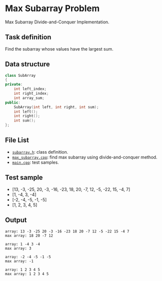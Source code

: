 # Max Subarray Problem

Max Subarray Divide-and-Conquer Implementation.

## Task definition

Find the subarray whose values have the largest sum.

## Data structure

```C++
class SubArray
{
private:
    int left_index;
    int right_index;
    int array_sum;
public:
    SubArray(int left, int right, int sum);
    int left();
    int right();
    int sum();
};
```

## File List

- [`subarray.h`](subarray.h): class definition.
- [`max_subarray.cpp`](max_subarray.h): find max subarray using divide-and-conquer method.
- [`main.cpp`](main.cpp): test samples.

## Test sample 

- [13, -3, -25, 20, -3, -16, -23, 18, 20, -7, 12, -5, -22, 15, -4, 7]
- [1, -4, 3, -4]
- [-2, -4, -5, -1, -5]
- [1, 2, 3, 4, 5]

## Output

```
array: 13 -3 -25 20 -3 -16 -23 18 20 -7 12 -5 -22 15 -4 7
max array: 18 20 -7 12

array: 1 -4 3 -4
max array: 3

array: -2 -4 -5 -1 -5
max array: -1

array: 1 2 3 4 5
max array: 1 2 3 4 5
```